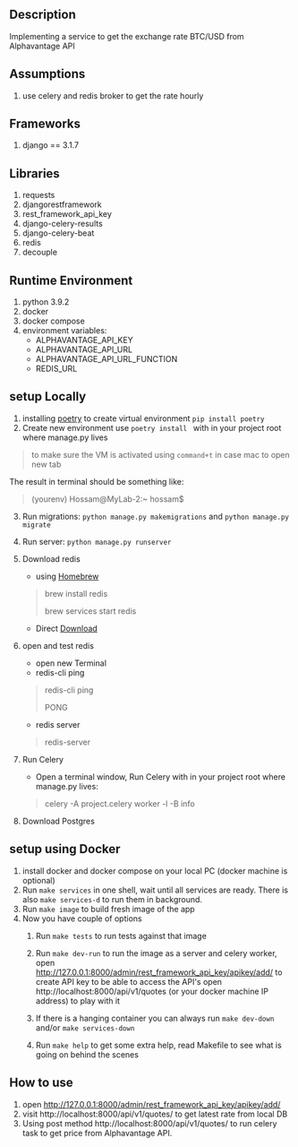 ## Description
Implementing a service to get the exchange rate BTC/USD from Alphavantage API  

## Assumptions
1. use celery and redis broker to get the rate hourly

## Frameworks
1. django == 3.1.7

## Libraries 
1. requests
1. djangorestframework 
1. rest_framework_api_key
1. django-celery-results
1. django-celery-beat
1. redis
1. decouple


## Runtime Environment
1. python 3.9.2
1. docker
1. docker compose
1. environment variables: 
   * ALPHAVANTAGE_API_KEY
   * ALPHAVANTAGE_API_URL 
   * ALPHAVANTAGE_API_URL_FUNCTION
   * REDIS_URL


## setup Locally 
1. installing [poetry](https://python-poetry.org/docs/) to create virtual environment 
`pip install poetry`
1. Create new environment use  `poetry install ` with  in your project root where manage.py lives 
   

  > to make sure the VM is activated using `command+t` in case mac to open new tab
  >  
  The result in terminal should be something like:
   > (yourenv) Hossam@MyLab-2:~ hossam$
   
   

3. Run migrations: `python manage.py makemigrations` and `python manage.py migrate`
1. Run server: `python manage.py runserver`
1. Download redis 
   * using [Homebrew](http://brew.sh/) 
   > brew install redis
   > 
   > brew services start redis
   
   * Direct [Download](http://redis.io/download) 
1. open and test redis
   * open new Terminal
   * redis-cli ping
   > redis-cli ping
   > 
   > PONG
   * redis server
   > redis-server
1. Run Celery
   * Open a terminal window, Run Celery with in your project root where manage.py lives:
   > celery -A project.celery worker -l -B info
   
1. Download Postgres

##  setup using Docker

1. install docker and docker compose on your local PC (docker machine is optional)
1. Run `make services` in one shell, wait until all services are ready. There is also `make services-d` to run them in background.
1. Run `make image` to build fresh image of the app
1. Now you have couple of options
   1. Run `make tests` to run tests against that image
   1. Run `make dev-run` to run the image as a server and celery worker,
      open http://127.0.0.1:8000/admin/rest_framework_api_key/apikey/add/ to create API key to be able to access the API's
      open http://localhost:8000/api/v1/quotes (or your docker machine IP address) to play with it
      
   1. If there is a hanging container you can always run `make dev-down` and/or `make services-down`
   1. Run `make help` to get some extra help, read Makefile to see what is going on behind the scenes

## How to use
1. open http://127.0.0.1:8000/admin/rest_framework_api_key/apikey/add/
1. visit http://localhost:8000/api/v1/quotes/ to get latest rate from local DB
1. Using post method http://localhost:8000/api/v1/quotes/ to run celery task to get price from Alphavantage API.



